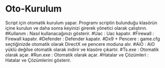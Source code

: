 # Oto-Kurulum
Script için otomatik kurulum yapar.
Programı scriptin bulunduğu klasörün içine kurulun ve daha sonra keyinizi girerek yönetici olarak çalıştırın.
#Kullanım : Nasıl kullanacağınızı gösterir.
#Uac : Uac kapatır.
#Firewall : Firewall kapatır.
#Defender : Defender kapatır.
#Dx9 + Pencere : game.cfg seçtiğinizde otomatik olarak DirectX ve pencere moduna alır.
#AiO : AiO yüklü değilse otomatik olarak indirir ve klasöre çıkartır.
#Ts.exe : Otomatik olarak açar.
#Run.exe : Otomatik olarak açar.
#Hatalar ve Çözümleri : Hatalar ve Çözümlerini gösterir.
